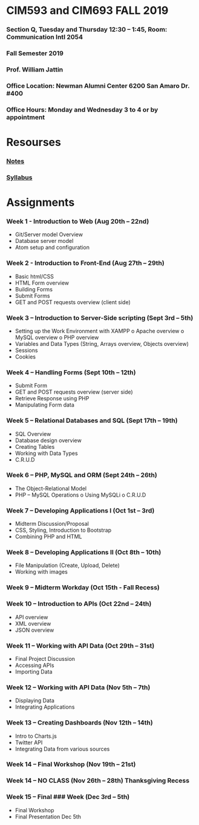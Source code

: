 # CIM593 and CIM693 FALL 2019

### Section Q, Tuesday and Thursday 12:30 – 1:45, Room: Communication Intl 2054
### Fall Semester 2019
### Prof. William Jattin
### Office Location: Newman Alumni Center 6200 San Amaro Dr. #400
### Office Hours: Monday and Wednesday 3 to 4 or by appointment


# Resourses
###  [Notes](https://github.com/wjattin/CIM593-693-FALL19/notes)
###  [Syllabus](https://github.com/wjattin/CIM593-693-FALL19/pdf/CIM593_693_Syllabus_Fall_2019.pdf)

# Assignments

### Week 1 - Introduction to Web (Aug 20th – 22nd)
-	Git/Server model Overview
-	Database server model
-	Atom setup and configuration
### Week 2 - Introduction to Front-End (Aug 27th – 29th)  
-	Basic html/CSS
-	HTML Form overview
-	Building Forms
-	Submit Forms
-	GET and POST requests overview (client side)
### Week 3 – Introduction to Server-Side scripting (Sept 3rd – 5th) 
-	Setting up the Work Environment with XAMPP
o	Apache overview
o	MySQL overview
o	PHP overview
-	Variables and Data Types (String, Arrays overview, Objects overview)
-	Sessions
-	Cookies
### Week 4 – Handling Forms (Sept 10th – 12th)  
-	Submit Form
-	GET and POST requests overview (server side)
-	Retrieve Response using PHP
-	Manipulating Form data
### Week 5 – Relational Databases and SQL (Sept 17th – 19th)  
-	SQL Overview
-	Database design overview
-	Creating Tables
-	Working with Data Types
-	C.R.U.D
### Week 6 – PHP, MySQL and ORM (Sept 24th – 26th)  
-	The Object-Relational Model
-	PHP – MySQL Operations
o	Using MySQLi
o	C.R.U.D
### Week 7 – Developing Applications I (Oct 1st – 3rd)  
-	Midterm Discussion/Proposal
-	CSS, Styling, Introduction to Bootstrap
-	Combining PHP and HTML
### Week 8 – Developing Applications II (Oct 8th – 10th)  
-	File Manipulation (Create, Upload, Delete)
-	Working with images
### Week 9 – Midterm Workday (Oct 15th - Fall Recess)  
### Week 10 – Introduction to APIs (Oct 22nd – 24th)
-	API overview
-	XML overview
-	JSON overview
### Week 11 – Working with API Data (Oct 29th – 31st)  
-	Final Project Discussion
-	Accessing APIs
-	Importing Data
### Week 12 – Working with API Data (Nov 5th – 7th)  
-	Displaying Data
-	Integrating Applications
### Week 13 – Creating Dashboards (Nov 12th – 14th)  
-	Intro to Charts.js
-	Twitter API
-	Integrating Data from various sources
### Week 14 – Final Workshop (Nov 19th – 21st)  
### Week 14 – NO CLASS (Nov 26th – 28th) Thanksgiving Recess     
### Week 15 – Final ### Week (Dec 3rd – 5th)
-	Final Workshop
-	Final Presentation Dec 5th

